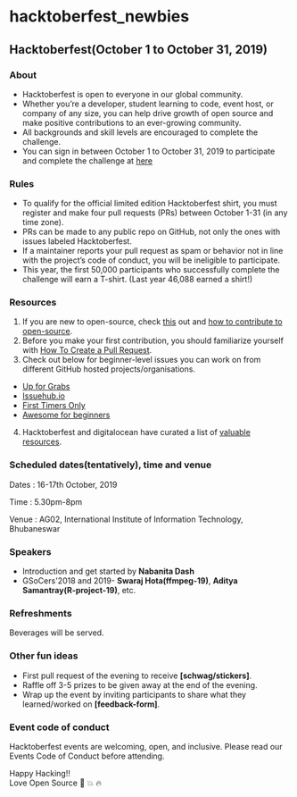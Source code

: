 # hacktoberfest_newbies

## Hacktoberfest(October 1 to October 31, 2019)
### About
- Hacktoberfest is open to everyone in our global community. 
- Whether you’re a developer, student learning to code, event host, or company of any size, you can help drive growth of open source and make positive contributions to an ever-growing community.
- All backgrounds and skill levels are encouraged to complete the challenge.
- You can sign in between October 1 to October 31, 2019 to participate and complete the challenge at [here](https://hacktoberfest.digitalocean.com/)
### Rules
- To qualify for the official limited edition Hacktoberfest shirt, you must register and make four pull requests (PRs) between October 1-31 (in any time zone). 
- PRs can be made to any public repo on GitHub, not only the ones with issues labeled Hacktoberfest. 
- If a maintainer reports your pull request as spam or behavior not in line with the project’s code of conduct, you will be ineligible to participate. 
- This year, the first 50,000 participants who successfully complete the challenge will earn a T-shirt. (Last year 46,088 earned a shirt!)
### Resources
1) If you are new to open-source, check [this](https://www.digitalocean.com/community/tutorial_series/an-introduction-to-open-source) out and [how to contribute to open-source](https://opensource.guide/how-to-contribute/).
2) Before you make your first contribution, you should familiarize yourself with [How To Create a Pull Request](https://www.digitalocean.com/community/tutorials/how-to-create-a-pull-request-on-github).
3) Check out below for beginner-level issues you can work on from different GitHub hosted projects/organisations.
- [Up for Grabs](https://up-for-grabs.net/#/)
- [Issuehub.io](http://issuehub.io/)
- [First Timers Only](https://www.firsttimersonly.com/)
- [Awesome for beginners](https://github.com/mungell/awesome-for-beginners)
4) Hacktoberfest and digitalocean have curated a list of [valuable resources](https://hacktoberfest.digitalocean.com/eventkit#resources).
### Scheduled dates(tentatively), time and venue

Dates : 16-17th October, 2019

Time : 5.30pm-8pm

Venue : AG02, International Institute of Information Technology, Bhubaneswar

### Speakers
- Introduction and get started by **Nabanita Dash**
- GSoCers'2018 and 2019- **Swaraj Hota(ffmpeg-19)**, **Aditya Samantray(R-project-19)**, etc.
### Refreshments
Beverages will be served.
### Other fun ideas
- First pull request of the evening to receive **[schwag/stickers]**.
- Raffle off 3-5 prizes to be given away at the end of the evening.
- Wrap up the event by inviting participants to share what they learned/worked on **[feedback-form]**.
### Event code of conduct
Hacktoberfest events are welcoming, open, and inclusive. Please read our Events Code of Conduct before attending. 

                                                    
Happy Hacking!!                                                   
Love Open Source :sparkling_heart: :boom: :fire:









